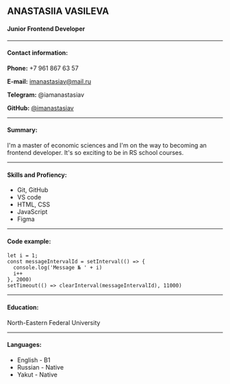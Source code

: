 ## ANASTASIIA VASILEVA
#### Junior Frontend Developer

---

#### Contact information:
**Phone:** +7 961 867 63 57

**E-mail:** imanastasiav@mail.ru

**Telegram:** @iamanastasiav

**GitHub:** [@imanastasiav](https://github.com/imanastasiav)

---

#### Summary:
I'm a master of economic sciences and I'm on the way to becoming an frontend developer. It's so exciting to be in RS school courses.

---

#### Skills and Profiency:
- Git, GitHub
- VS code
- HTML, CSS
- JavaScript
- Figma

---

#### Code example:
```
let i = 1;
const messageIntervalId = setInterval(() => {
  console.log('Message № ' + i)
  i++
}, 2000)
setTimeout(() => clearInterval(messageIntervalId), 11000)
```

---

#### Education:
North-Eastern Federal University

---

#### Languages:
- English - B1
- Russian - Native
- Yakut - Native